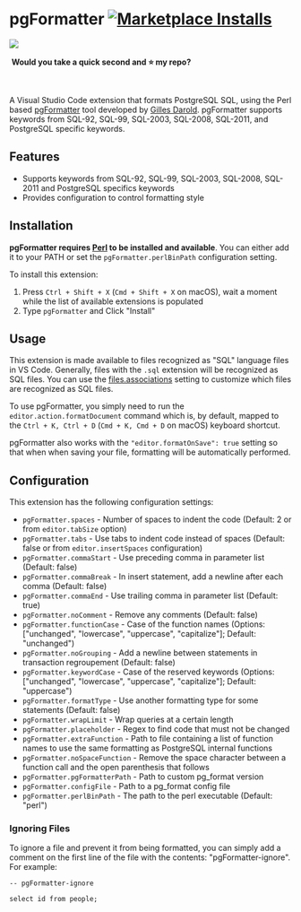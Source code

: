 # pgFormatter [![Marketplace Installs](https://img.shields.io/visual-studio-marketplace/i/bradymholt.pgformatter.svg)](https://marketplace.visualstudio.com/items?itemName=bradymholt.pgformatter#overview) 

<img align="left" src="https://user-images.githubusercontent.com/759811/210273710-b13913e2-0a71-4d9d-94da-1fe538b8a73e.gif"/>

<br/>

 &nbsp;**Would you take a quick second and ⭐️ my repo?**

<br/>


A Visual Studio Code extension that formats PostgreSQL SQL, using the Perl based [pgFormatter](https://github.com/darold/pgFormatter) tool developed by [Gilles Darold](https://github.com/darold).  pgFormatter supports keywords from SQL-92, SQL-99, SQL-2003, SQL-2008, SQL-2011, and PostgreSQL specific keywords.

## Features

* Supports keywords from SQL-92, SQL-99, SQL-2003, SQL-2008, SQL-2011 and PostgreSQL specifics keywords
* Provides configuration to control formatting style

## Installation

**pgFormatter requires [Perl](https://www.perl.org/) to be installed and available**. You can either add it to your PATH or set the `pgFormatter.perlBinPath` configuration setting.

To install this extension:

1. Press `Ctrl + Shift + X` (`Cmd + Shift + X` on macOS), wait a moment while the list of available extensions is populated
2. Type `pgFormatter` and Click "Install"

## Usage

This extension is made available to files recognized as "SQL" language files in VS Code. Generally, files with the `.sql` extension will be recognized as SQL files. You can use the [files.associations](https://code.visualstudio.com/updates/vMarch#_file-to-language-association) setting to customize which files are recognized as SQL files.

To use pgFormatter, you simply need to run the `editor.action.formatDocument` command which is, by default, mapped to the `Ctrl + K, Ctrl + D` (`Cmd + K, Cmd + D` on macOS) keyboard shortcut.

pgFormatter also works with the `"editor.formatOnSave": true` setting so that when when saving your file, formatting will be automatically performed.

## Configuration

This extension has the following configuration settings:

* `pgFormatter.spaces` - Number of spaces to indent the code (Default: 2 or from `editor.tabSize` option)
* `pgFormatter.tabs` - Use tabs to indent code instead of spaces (Default: false or from `editor.insertSpaces` configuration)
* `pgFormatter.commaStart` - Use preceding comma in parameter list (Default: false)
* `pgFormatter.commaBreak` - In insert statement, add a newline after each comma (Default: false)
* `pgFormatter.commaEnd` - Use trailing comma in parameter list (Default: true)
* `pgFormatter.noComment` - Remove any comments (Default: false)
* `pgFormatter.functionCase` - Case of the function names (Options: ["unchanged", "lowercase", "uppercase", "capitalize"]; Default: "unchanged")
* `pgFormatter.noGrouping` - Add a newline between statements in transaction regroupement (Default: false)
* `pgFormatter.keywordCase` - Case of the reserved keywords (Options: ["unchanged", "lowercase", "uppercase", "capitalize"]; Default: "uppercase")
* `pgFormatter.formatType` - Use another formatting type for some statements (Default: false)
* `pgFormatter.wrapLimit` - Wrap queries at a certain length
* `pgFormatter.placeholder` - Regex to find code that must not be changed
* `pgFormatter.extraFunction` - Path to file containing a list of function names to use the same formatting as PostgreSQL internal functions
* `pgFormatter.noSpaceFunction` - Remove the space character between a function call and the open parenthesis that follows
* `pgFormatter.pgFormatterPath` - Path to custom pg_format version
* `pgFormatter.configFile` - Path to a pg_format config file
* `pgFormatter.perlBinPath` - The path to the perl executable (Default: "perl")

### Ignoring Files

To ignore a file and prevent it from being formatted, you can simply add a comment on the first line of the file with the contents: "pgFormatter-ignore". For example:

```
-- pgFormatter-ignore

select id from people;
```
